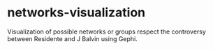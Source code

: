 # networks-visualization
Visualization of possible networks or groups respect the controversy between Residente and J Balvin using Gephi.
